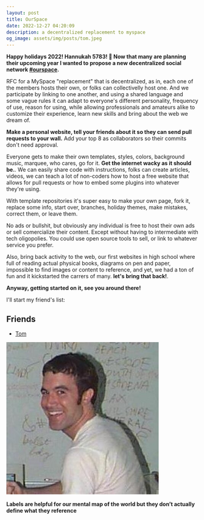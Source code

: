 ```yaml
---
layout: post
title: OurSpace
date: 2022-12-27 04:20:09
description: a decentralized replacement to myspace
og_image: assets/img/posts/tom.jpeg
---
```


**Happy holidays 2022! Hannukah 5783! 🪬 Now that many are planning their upcoming year I wanted to propose a new decentralized social network [#ourspace](https://twitter.com/dvidsilva/status/1607790271126802437).**

RFC for a MySpace "replacement" that is decentralized, as in, each one of the members hosts their own, or folks can collectivelly host one. And we participate by linking to one another, and using a shared language and some vague rules it can adapt to everyone's different personality, frequency of use, reason for using, while allowing professionals and amateurs alike to customize their experience, learn new skills and bring about the web we dream of.

**Make a personal website, tell your friends about it so they can send pull requests to your wall.** Add your top 8 as collaborators so their commits don't need approval.

Everyone gets to make their own templates, styles, colors, background music, marquee, who cares, go for it.  **Get the internet wacky as it should be.**. We can easily share code with instructions, folks can create articles, videos, we can teach a lot of non-coders how to host a free website that allows for pull requests or how to embed some plugins into whatever they're using.

With template repositories it's super easy to make your own page, fork it, replace some info, start over, branches, holiday themes, make mistakes, correct them, or leave them.

 No ads or bullshit, but obviously any individual is free to host their own ads or sell comercialize their content. Except without having to intermediate with tech oligopolies. You could use open source tools to sell, or link to whatever service you prefer.

Also, bring back activity to the web, our first websites in high school where full of reading actual physical books, diagrams on pen and paper, impossible to find images or content to reference, and yet, we had a ton of fun and it kickstarted the carrers of many. **let's bring that back!**.

**Anyway, getting started on it, see you around there!**

I'll start my friend's list:

## Friends

* [Tom](https://twitter.com/tomfromspace)
<img src="/assets/img/posts/tom.jpeg" alt="Tom from my space" style="max-width: 100%">

**Labels are helpful for our mental map of the world but they don’t actually define what they reference**
